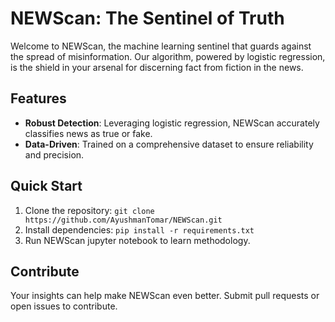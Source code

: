 # NEWScan: The Sentinel of Truth

Welcome to NEWScan, the machine learning sentinel that guards against the spread of misinformation. Our algorithm, powered by logistic regression, is the shield in your arsenal for discerning fact from fiction in the news.

## Features
- **Robust Detection**: Leveraging logistic regression, NEWScan accurately classifies news as true or fake.
- **Data-Driven**: Trained on a comprehensive dataset to ensure reliability and precision.

## Quick Start
1. Clone the repository: `git clone https://github.com/AyushmanTomar/NEWScan.git`
2. Install dependencies: `pip install -r requirements.txt`
3. Run NEWScan jupyter notebook to learn methodology.

## Contribute
Your insights can help make NEWScan even better. Submit pull requests or open issues to contribute.

